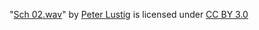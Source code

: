 "[Sch 02.wav](https://freesound.org/people/Peter%20Lustig/sounds/94198/)" by [Peter Lustig](https://freesound.org/people/Peter%20Lustig/) is licensed under [CC BY 3.0](https://creativecommons.org/licenses/by/3.0/)
